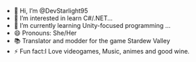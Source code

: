 - 👋 Hi, I’m @DevStarlight95
- 👀 I’m interested in learn C#/.NET...
- 🌱 I’m currently learning Unity-focused programming ...
- 😄 Pronouns: She/Her
- 📚 Translator and modder for the game Stardew Valley
- ⚡ Fun fact:I Love videogames, Music, animes and good wine.

<!---
DevStarlight95/DevStarlight95 is a ✨ special ✨ repository because its `README.md` (this file) appears on your GitHub profile.
You can click the Preview link to take a look at your changes.
--->

